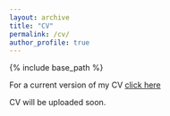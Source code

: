 ```yaml
---
layout: archive
title: "CV"
permalink: /cv/
author_profile: true
---
```


{% include base_path %}

For a current version of my CV [click here](https://myonshin.github.io//files/paper1.pdf)

CV will be uploaded soon.
